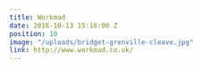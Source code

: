 ```yaml
---
title: Workmad
date: 2016-10-13 15:16:00 Z
position: 10
image: "/uploads/bridget-grenville-cleave.jpg"
link: http://www.workmad.co.uk/
---
```


